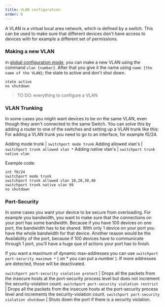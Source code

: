 ```yaml
---
title: VLAN configuration
order: 6
---
```


A VLAN is a virtual local area network, which is defined by a switch. This can be used to make sure that different devices don't have access to devices with for example a different set of permissions.

<section>

### Making a new VLAN

in [global configuration mode](#global-configuration-mode), you can make a new VLAN using the command `vlan {number}`. After that you give it the name using `name {the name of the VLAN}`; the state to active and don't shut down.

```
state active
no shutdown
```

> TO DO: everything to configure a VLAN

</section>
<section>

### VLAN Trunking

In some cases you might want devices to be on the same VLAN, even though they aren't connected to the same Switch. You can solve this by adding a router to one of the switches and setting up a VLAN trunk like this:
For adding a VLAN trunk you need to go to an interface, for example f0/24.

Adding mode trunk | `switchport mode trunk`
Adding allowed vlan's | `switchport trunk allowed vlan *`
Adding native vlan's | `switchport trunk native vlan `

Example code:

```
int f0/24
switchport mode trunk
switchport trunk allowed vlan 10,20,30,40
switchport trunk native vlan 99
no shutdown
```

</section>
<section>

### Port-Security

In some cases you want your device to be secure from overloading. For example you bandwidth, you want to make sure that the connections on your port has some bandwidth. Because if you have 100 devices on one port, the bandwidth has to be shared. With only 1 device on your port you have the whole bandwidth for that device. Another reason would be the Availability of the port, because if 100 devices have to communicate through 1 port, you'll have a huge que of actions your port has to finish.

If you want a maximum of dynamic max-addresses you can use `switchport port-security maximum *` ( on * you can put a number ). If more addresses are detected, those will be deactivated.

`switchport port-security violation protect` | Drops all the packets from the insecure hosts at the port-security process level but does not increment the security-violation count.
`switchport port-security violation restrict` | Drops all the packets from the insecure hosts at the port-security process level and increments the security-violation count.
`switchport port-security violation shutdown` | Shuts down the port if there is a security violation.

</section>
